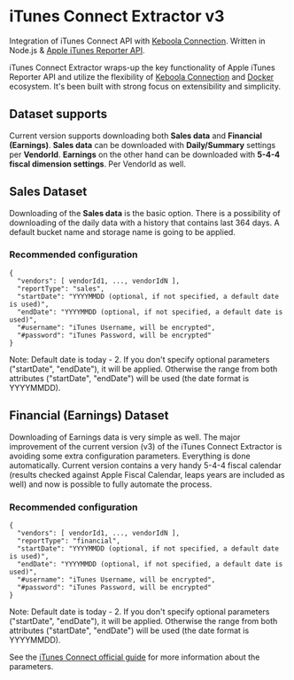 # iTunes Connect Extractor v3

Integration of iTunes Connect API with [Keboola Connection](https://connection.keboola.com/). Written in Node.js & [Apple iTunes Reporter API](https://help.apple.com/itc/contentreporterguide/#/itc0f2481229).

iTunes Connect Extractor wraps-up the key functionality of Apple iTunes Reporter API and utilize the flexibility of [Keboola Connection](https://connection.keboola.com/) and [Docker](https://www.docker.com/) ecosystem. It's been built with strong focus on extensibility and simplicity.

## Dataset supports

Current version supports downloading both **Sales data** and **Financial (Earnings)**. **Sales data** can be downloaded with **Daily/Summary** settings per **VendorId**. **Earnings** on the other hand can be downloaded with **5-4-4 fiscal dimension settings**. Per VendorId as well.

## Sales Dataset

Downloading of the **Sales data** is the basic option. There is a possibility of downloading of the daily data with a history that contains last 364 days. A default bucket name and storage name is going to be applied.

### Recommended configuration

    {
      "vendors": [ vendorId1, ..., vendorIdN ],
      "reportType": "sales",
      "startDate": "YYYYMMDD (optional, if not specified, a default date is used)",
      "endDate": "YYYYMMDD (optional, if not specified, a default date is used)",
      "#username": "iTunes Username, will be encrypted",
      "#password": "iTunes Password, will be encrypted"
    }

Note: Default date is today - 2. If you don't specify optional parameters ("startDate", "endDate"), it will be applied. Otherwise the range from both attributes ("startDate", "endDate") will be used (the date format is YYYYMMDD).

## Financial (Earnings) Dataset

Downloading of Earnings data is very simple as well. The major improvement of the current version (v3) of the iTunes Connect Extractor is avoiding some extra configuration parameters. Everything is done automatically. Current version contains a very handy 5-4-4 fiscal calendar (results checked against Apple Fiscal Calendar, leaps years are included as well) and now is possible to fully automate the process.

### Recommended configuration

    {
      "vendors": [ vendorId1, ..., vendorIdN ],
      "reportType": "financial",
      "startDate": "YYYYMMDD (optional, if not specified, a default date is used)",
      "endDate": "YYYYMMDD (optional, if not specified, a default date is used)",
      "#username": "iTunes Username, will be encrypted",
      "#password": "iTunes Password, will be encrypted"
    }

Note: Default date is today - 2. If you don't specify optional parameters ("startDate", "endDate"), it will be applied. Otherwise the range from both attributes ("startDate", "endDate") will be used (the date format is YYYYMMDD).

See the [iTunes Connect official guide](https://help.apple.com/itc/contentreporterguide/#/itc0f2481229) for more information about the parameters.
